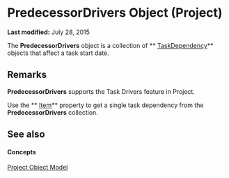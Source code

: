 
# PredecessorDrivers Object (Project)

 **Last modified:** July 28, 2015

The  **PredecessorDrivers** object is a collection of ** [TaskDependency](05d759fb-0203-761e-10f3-65b07d233f4d.md)** objects that affect a task start date.

## Remarks

 **PredecessorDrivers** supports the Task Drivers feature in Project.

Use the  ** [Item](4ed85587-a5a9-f684-2835-50ef8a1833bd.md)** property to get a single task dependency from the **PredecessorDrivers** collection.


## See also


#### Concepts


 [Project Object Model](900b167b-88ec-ea88-15b7-27bb90c22ac6.md)
